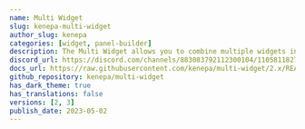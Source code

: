 ```yaml
---
name: Multi Widget
slug: kenepa-multi-widget
author_slug: kenepa
categories: [widget, panel-builder]
description: The Multi Widget allows you to combine multiple widgets into a single widget, that can be switched using tabs.
discord_url: https://discord.com/channels/883083792112300104/1105811827000098948
docs_url: https://raw.githubusercontent.com/kenepa/multi-widget/2.x/README.md
github_repository: kenepa/multi-widget
has_dark_theme: true
has_translations: false
versions: [2, 3]
publish_date: 2023-05-02
---
```

